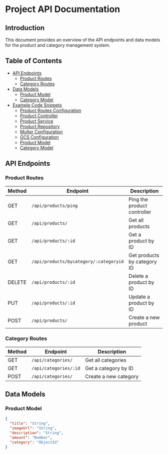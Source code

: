 # Project API Documentation

## Introduction
This document provides an overview of the API endpoints and data models for the product and category management system.

## Table of Contents
- [API Endpoints](#api-endpoints)
  - [Product Routes](#product-routes)
  - [Category Routes](#category-routes)
- [Data Models](#data-models)
  - [Product Model](#product-model)
  - [Category Model](#category-model)
- [Example Code Snippets](#example-code-snippets)
  - [Product Routes Configuration](#product-routes-configuration)
  - [Product Controller](#product-controller)
  - [Product Service](#product-service)
  - [Product Repository](#product-repository)
  - [Multer Configuration](#multer-configuration)
  - [GCS Configuration](#gcs-configuration)
  - [Product Model](#product-model-code)
  - [Category Model](#category-model-code)

## API Endpoints

### Product Routes

| Method | Endpoint                        | Description                          |
|--------|---------------------------------|--------------------------------------|
| GET    | `/api/products/ping`            | Ping the product controller          |
| GET    | `/api/products/`                | Get all products                     |
| GET    | `/api/products/:id`             | Get a product by ID                  |
| GET    | `/api/products/bycategory/:categoryid` | Get products by category ID   |
| DELETE | `/api/products/:id`             | Delete a product by ID               |
| PUT    | `/api/products/:id`             | Update a product by ID               |
| POST   | `/api/products/`                | Create a new product                 |

### Category Routes

| Method | Endpoint                        | Description                          |
|--------|---------------------------------|--------------------------------------|
| GET    | `/api/categories/`              | Get all categories                   |
| GET    | `/api/categories/:id`           | Get a category by ID                 |
| POST   | `/api/categories/`              | Create a new category                |

## Data Models

### Product Model

```json
{
  "title": "String",
  "imageUrl": "String",
  "description": "String",
  "amount": "Number",
  "category": "ObjectId"
}
